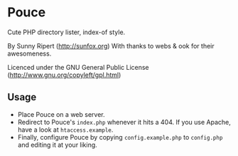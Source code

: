 Pouce
=====

Cute PHP directory lister, index-of style.

By Sunny Ripert (http://sunfox.org)
With thanks to webs & ook for their awesomeness.

Licenced under the GNU General Public License
(http://www.gnu.org/copyleft/gpl.html)

Usage
-----

- Place Pouce on a web server.
- Redirect to Pouce's `index.php` whenever it hits a 404. If you use Apache, have a look at `htaccess.example`.
- Finally, configure Pouce by copying `config.example.php` to `config.php` and editing it at your liking.
